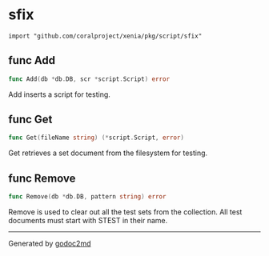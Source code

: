 
# sfix
    import "github.com/coralproject/xenia/pkg/script/sfix"






## func Add
``` go
func Add(db *db.DB, scr *script.Script) error
```
Add inserts a script for testing.


## func Get
``` go
func Get(fileName string) (*script.Script, error)
```
Get retrieves a set document from the filesystem for testing.


## func Remove
``` go
func Remove(db *db.DB, pattern string) error
```
Remove is used to clear out all the test sets from the collection.
All test documents must start with STEST in their name.









- - -
Generated by [godoc2md](http://godoc.org/github.com/davecheney/godoc2md)